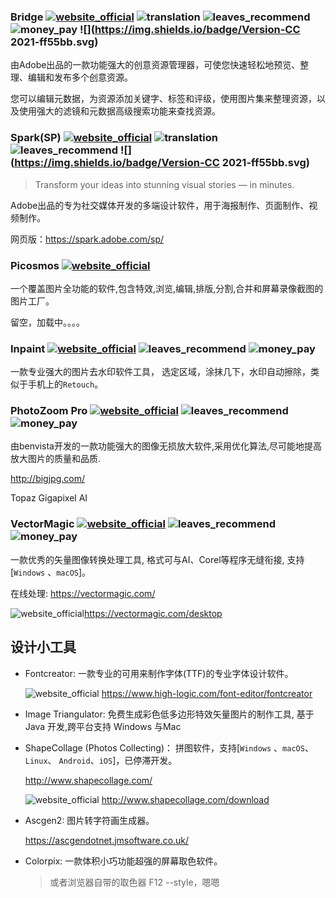### Bridge [![website_official](https://gitbook07.oss-cn-hangzhou.aliyuncs.com/website_official.svg)](https://www.adobe.com/products/bridge.html) ![translation](https://gitbook07.oss-cn-hangzhou.aliyuncs.com/translation.svg) ![leaves_recommend](https://gitbook07.oss-cn-hangzhou.aliyuncs.com/leaves_rec.svg) ![money_pay](https://gitbook07.oss-cn-hangzhou.aliyuncs.com/money_pay.svg) ![](https://img.shields.io/badge/Version-CC 2021-ff55bb.svg)

由Adobe出品的一款功能强大的创意资源管理器，可使您快速轻松地预览、整理、编辑和发布多个创意资源。

您可以编辑元数据，为资源添加关键字、标签和评级，使用图片集来整理资源，以及使用强大的滤镜和元数据高级搜索功能来查找资源。

### Spark(SP) [![website_official](https://gitbook07.oss-cn-hangzhou.aliyuncs.com/website_official.svg)](https://www.adobe.com/products/spark.html) ![translation](https://gitbook07.oss-cn-hangzhou.aliyuncs.com/translation.svg) ![leaves_recommend](https://gitbook07.oss-cn-hangzhou.aliyuncs.com/leaves_rec.svg) ![](https://img.shields.io/badge/Version-CC 2021-ff55bb.svg)

> Transform your ideas into stunning visual stories — in minutes.

Adobe出品的专为社交媒体开发的多端设计软件，用于海报制作、页面制作、视频制作。

网页版：https://spark.adobe.com/sp/

### Picosmos [![website_official](https://gitbook07.oss-cn-hangzhou.aliyuncs.com/website_official.svg)](http://www.picosmos.net)

一个覆盖图片全功能的软件,包含特效,浏览,编辑,排版,分割,合并和屏幕录像截图的图片工厂。

留空，加载中。。。。

### Inpaint [![website_official](https://gitbook07.oss-cn-hangzhou.aliyuncs.com/website_official.svg)](https://www.theinpaint.com/) ![leaves_recommend](https://gitbook07.oss-cn-hangzhou.aliyuncs.com/leaves_rec.svg) ![money_pay](https://gitbook07.oss-cn-hangzhou.aliyuncs.com/money_pay.svg)

一款专业强大的图片去水印软件工具， 选定区域，涂抹几下，水印自动擦除，类似于手机上的`Retouch`。

### PhotoZoom Pro [![website_official](https://gitbook07.oss-cn-hangzhou.aliyuncs.com/website_official.svg)](https://www.benvista.com/photozoompro/) ![leaves_recommend](https://gitbook07.oss-cn-hangzhou.aliyuncs.com/leaves_rec.svg) ![money_pay](https://gitbook07.oss-cn-hangzhou.aliyuncs.com/money_pay.svg)

由benvista开发的一款功能强大的图像无损放大软件,采用优化算法,尽可能地提高放大图片的质量和品质.

http://bigjpg.com/

Topaz Gigapixel AI

### VectorMagic  [![website_official](https://gitbook07.oss-cn-hangzhou.aliyuncs.com/website_official.svg)](https://vectormagic.com/)  ![leaves_recommend](https://gitbook07.oss-cn-hangzhou.aliyuncs.com/leaves_rec.svg) ![money_pay](https://gitbook07.oss-cn-hangzhou.aliyuncs.com/money_pay.svg)

 一款优秀的矢量图像转换处理工具, 格式可与AI、Corel等程序无缝衔接, 支持[`Windows` 、`macOS`]。

在线处理: https://vectormagic.com/

![website_official](https://gitbook07.oss-cn-hangzhou.aliyuncs.com/download.svg)https://vectormagic.com/desktop

## 设计小工具

* Fontcreator: 一款专业的可用来制作字体(TTF)的专业字体设计软件。

  ![website_official](https://gitbook07.oss-cn-hangzhou.aliyuncs.com/website_official.svg) https://www.high-logic.com/font-editor/fontcreator

* Image Triangulator: 免费生成彩色低多边形特效矢量图片的制作工具, 基于 Java 开发,跨平台支持 Windows 与Mac

* ShapeCollage \(Photos Collecting\)： 拼图软件，支持[`Windows` 、`macOS`、 `Linux`、 `Android`、`iOS`]，已停滞开发。

  http://www.shapecollage.com/

  ![website_official](https://gitbook07.oss-cn-hangzhou.aliyuncs.com/download.svg) http://www.shapecollage.com/download

* Ascgen2: 图片转字符画生成器。

  https://ascgendotnet.jmsoftware.co.uk/

* Colorpix: 一款体积小巧功能超强的屏幕取色软件。

  > 或者浏览器自带的取色器  F12 --style，嗯嗯